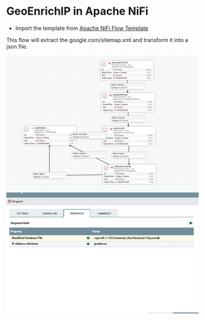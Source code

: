 # GeoEnrichIP in Apache NiFi


- Import the template from [Apache NiFi Flow Template](https://github.com/AODBA/AO-NiFi-Resources/NiFi_GeoEnrichIP/XML_to_JSON.xml)

This flow will extract the google.com/sitemap.xml and transform it into a json file.

![Apache NiFi Flow diagram](https://github.com/AODBA/AO-NiFi-Resources/blob/master/NiFi_GeoEnrichIP/imgs/IpEnrich.PNG)
![GeoEnrichIP](https://github.com/AODBA/AO-NiFi-Resources/blob/master/NiFi_GeoEnrichIP/imgs/IpEnrich2.PNG)



